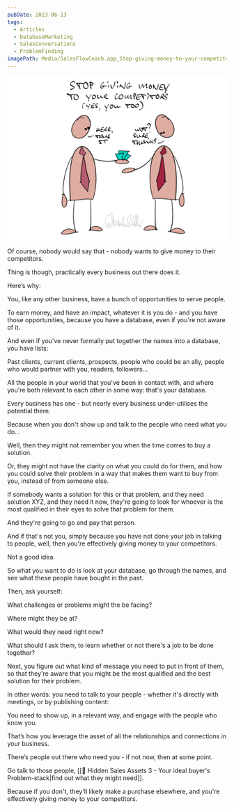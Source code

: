 ```yaml
---
pubDate: 2023-06-13
tags:
  - Articles
  - DatabaseMarketing
  - SalesConversations
  - ProblemFinding
imagePath: Media/SalesFlowCoach.app_Stop-giving-money-to-your-competitors_MartinStellar.png
---
```


![](Media/SalesFlowCoach.app_Stop-giving-money-to-your-competitors_MartinStellar.png)

Of course, nobody would say that - nobody wants to give money to their competitors.

Thing is though, practically every business out there does it.

Here’s why:

You, like any other business, have a bunch of opportunities to serve people.

To earn money, and have an impact, whatever it is you do - and you have those opportunities, because you have a database, even if you're not aware of it.

And even if you've never formally put together the names into a database, you have lists:

Past clients, current clients, prospects, people who could be an ally, people who would partner with you, readers, followers...

All the people in your world that you've been in contact with, and where you're both relevant to each other in some way: that's your database.

Every business has one - but nearly every business under-utilises the potential there.

Because when you don't show up and talk to the people who need what you do...

Well, then they might not remember you when the time comes to buy a solution.

Or, they might not have the clarity on what you could do for them, and how you could solve their problem in a way that makes them want to buy from you, instead of from someone else.

If somebody wants a solution for this or that problem, and they need solution XYZ, and they need it now, they're going to look for whoever is the most qualified in their eyes to solve that problem for them.

And they're going to go and pay that person.

And if that's not you, simply because you have not done your job in talking to people, well, then you're effectively giving money to your competitors.

Not a good idea.

So what you want to do is look at your database, go through the names, and see what these people have bought in the past.

Then, ask yourself:

What challenges or problems might the be facing?

Where might they be at?

What would they need right now?

What should I ask them, to learn whether or not there's a job to be done together?

Next, you figure out what kind of message you need to put in front of them, so that they're aware that you might be the most qualified and the best solution for their problem.

In other words: you need to talk to your people - whether it's directly with meetings, or by publishing content:

You need to show up, in a relevant way, and engage with the people who know you.

That’s how you leverage the asset of all the relationships and connections in your business.

There’s people out there who need you - if not now, then at some point.

Go talk to those people, [[📄 Hidden Sales Assets 3 - Your ideal buyer's Problem-stack|find out what they might need]].

Because if you don't, they'll likely make a purchase elsewhere, and you're effectively giving money to your competitors.
